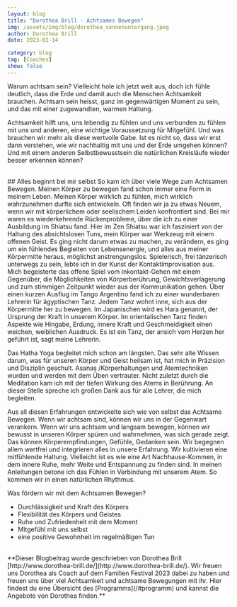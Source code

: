 ```yaml
---
layout: blog
title: "Dorothea Brill - Achtsames Bewegen"
img: /assets/img/blog/dorothea_sonnenuntergang.jpeg
author: Dorothea Brill
date: 2023-02-14

category: blog
tag: [Coaches]
show: false
---
```



Warum achtsam sein? Vielleicht hole ich jetzt weit aus, doch ich fühle deutlich, dass die Erde und damit auch die Menschen Achtsamkeit brauchen. Achtsam sein heisst, ganz im gegenwärtigen Moment zu sein, und das mit einer zugewandten, warmen Haltung.

Achtsamkeit hilft uns, uns lebendig zu fühlen und uns verbunden zu fühlen mit uns und anderen, eine wichtige Voraussetzung für Mitgefühl. Und was brauchen wir mehr als diese wertvolle Gabe. Ist es nicht so, dass wir erst dann verstehen, wie wir nachhaltig mit uns und der Erde umgehen können? Und mit einem anderen Selbstbewusstsein die natürlichen Kreisläufe wieder besser erkennen können?

<br>
## Alles beginnt bei mir selbst
So kam ich über viele Wege zum Achtsamen Bewegen. Meinen Körper zu bewegen fand schon immer eine Form in meinem Leben. Meinen Körper wirklich zu fühlen, mich wirklich wahrzunehmen durfte sich entwickeln. Oft finden wir ja zu etwas Neuem, wenn wir mit körperlichem oder seelischem Leiden konfrontiert sind. Bei mir waren es wiederkehrende Rückenprobleme, über die ich zu einer Ausbildung im Shiatsu fand. Hier im Zen Shiatsu war ich fasziniert von der Haltung des absichtslosen Tuns, mein Körper war Werkzeug mit einem offenen Geist. Es ging nicht darum etwas zu machen, zu verändern, es ging um ein fühlendes Begleiten von Lebensenergie, und alles aus meiner Körpermitte heraus, möglichst anstrengungslos. Spielerisch, frei tänzerisch unterwegs zu sein, lebte ich in der Kunst der Kontaktimprovisation aus. Mich begeisterte das offene Spiel vom Inkontakt-Gehen mit einem Gegenüber, die Möglichkeiten von
Körperberührung, Gewichtsverlagerung und zum stimmigen Zeitpunkt wieder aus der Kommunikation gehen. Über einen kurzen Ausflug im Tango Argentino fand ich zu einer wunderbaren Lehrerin für ägyptischen Tanz. Jedem Tanz wohnt inne, sich aus der Körpermitte her zu bewegen. Im Japanischen wird es Hara genannt, der Ursprung der Kraft in unserem Körper. Im orientalischen Tanz finden Aspekte wie Hingabe, Erdung, innere Kraft und Geschmeidigkeit einen weichen, weiblichen Ausdruck. Es ist ein Tanz, der ansich vom Herzen her geführt ist, sagt meine Lehrerin.

Das Hatha Yoga begleitet mich schon am längsten. Das sehr alte Wissen darum, was für unseren Körper und Geist heilsam ist, hat mich in Präzision und Disziplin geschult. Asanas /Körperhaltungen und Atemtechniken wurden und werden mit dem Üben vertrauter. Nicht zuletzt durch die Meditation kam ich mit der tiefen Wirkung des Atems in Berührung.
An dieser Stelle spreche ich großen Dank aus für alle Lehrer, die mich begleiten.

Aus all diesen Erfahrungen entwickelte sich wie von selbst das Achtsame Bewegen.
Wenn wir achtsam sind, können wir uns in der Gegenwart verankern. Wenn wir uns achtsam und langsam bewegen, können wir bewusst in unseren Körper spüren und wahrnehmen, was sich gerade zeigt. Das können Körperempfindungen, Gefühle, Gedanken sein. Wir begegnen allem wertfrei und integrieren alles in unsere Erfahrung. Wir kultivieren eine mitfühlende Haltung. Vielleicht ist es wie eine Art Nachhause-Kommen, in dem innere Ruhe, mehr Weite und Entspannung zu finden sind.
In meinen Anleitungen betone ich das Fühlen in Verbindung mit unserem Atem. So kommen wir in einen natürlichen Rhythmus.

Was fördern wir mit dem Achtsamen Bewegen?
* Durchlässigkeit und Kraft des Körpers
* Flexibilität des Körpers und Geistes
* Ruhe und Zufriedenheit mit dem Moment
* Mitgefühl mit uns selbst
* eine positive Gewohnheit im regelmäßigen Tun


<br>
**Dieser Blogbeitrag wurde geschrieben von Dorothea Brill [http://www.dorothea-brill.de/](http://www.dorothea-brill.de/). Wir freuen uns Dorothea als Coach auf dem Familien Festival 2023 dabei zu haben und freuen uns über viel Achtsamkeit und achtsame Bewegungen mit ihr. Hier findest du eine Übersicht des [Programms](/#programm) und kannst die Angebote von Dorothea finden.**
